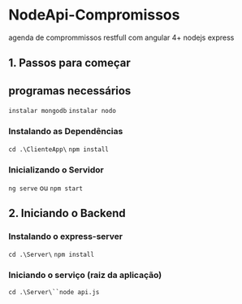 # NodeApi-Compromissos
agenda de comprommissos restfull com angular 4+ nodejs express

## 1. Passos para começar
## programas necessários
`instalar mongodb`
`instalar nodo`


### Instalando as Dependências

`cd .\ClienteApp\` `npm install`

### Inicializando o Servidor

`ng serve` ou `npm start`

## 2. Iniciando o Backend

### Instalando o express-server

`cd .\Server\` `npm install`

### Iniciando o serviço (raiz da aplicação)
`cd .\Server\``node api.js`
